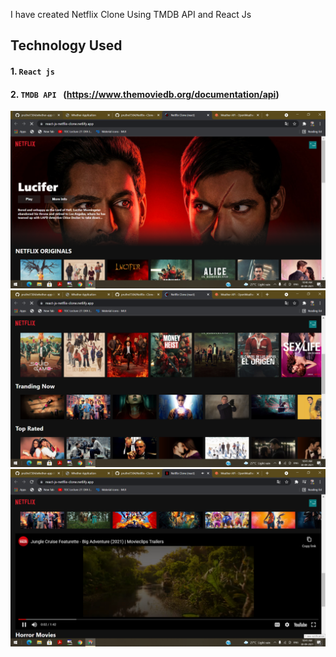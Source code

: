 I have created Netflix Clone Using TMDB API and React Js
## Technology Used

#### 1. `React js`
#### 2. `TMDB API ` (https://www.themoviedb.org/documentation/api)


<img src="https://github.com/pruthvi7384/Netflix--Clone-React/blob/master/img1.png">

<img src="https://github.com/pruthvi7384/Netflix--Clone-React/blob/master/img2.png">

<img src="https://github.com/pruthvi7384/Netflix--Clone-React/blob/master/img3.png">

